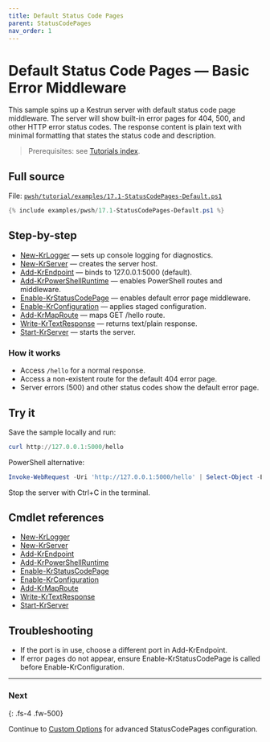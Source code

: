 ```yaml
---
title: Default Status Code Pages
parent: StatusCodePages
nav_order: 1
---
```


# Default Status Code Pages — Basic Error Middleware

This sample spins up a Kestrun server with default status code page middleware.
The server will show built-in error pages for 404, 500, and other HTTP error status codes.
The response content is plain text with minimal formatting that states the status code and description.

> Prerequisites: see [Tutorials index][Tutorials].

## Full source

File: [`pwsh/tutorial/examples/17.1-StatusCodePages-Default.ps1`][17.1-StatusCodePages-Default.ps1]

```powershell
{% include examples/pwsh/17.1-StatusCodePages-Default.ps1 %}
```

## Step-by-step

- [New-KrLogger][New-KrLogger] — sets up console logging for diagnostics.
- [New-KrServer][New-KrServer] — creates the server host.
- [Add-KrEndpoint][Add-KrEndpoint] — binds to 127.0.0.1:5000 (default).
- [Add-KrPowerShellRuntime][Add-KrPowerShellRuntime] — enables PowerShell routes and middleware.
- [Enable-KrStatusCodePage][Enable-KrStatusCodePage] — enables default error page middleware.
- [Enable-KrConfiguration][Enable-KrConfiguration] — applies staged configuration.
- [Add-KrMapRoute][Add-KrMapRoute] — maps GET /hello route.
- [Write-KrTextResponse][Write-KrTextResponse] — returns text/plain response.
- [Start-KrServer][Start-KrServer] — starts the server.

### How it works

- Access `/hello` for a normal response.
- Access a non-existent route for the default 404 error page.
- Server errors (500) and other status codes show the default error page.

## Try it

Save the sample locally and run:

```powershell
curl http://127.0.0.1:5000/hello
```

PowerShell alternative:

```powershell
Invoke-WebRequest -Uri 'http://127.0.0.1:5000/hello' | Select-Object -ExpandProperty Content
```

Stop the server with Ctrl+C in the terminal.

## Cmdlet references

- [New-KrLogger][New-KrLogger]
- [New-KrServer][New-KrServer]
- [Add-KrEndpoint][Add-KrEndpoint]
- [Add-KrPowerShellRuntime][Add-KrPowerShellRuntime]
- [Enable-KrStatusCodePage][Enable-KrStatusCodePage]
- [Enable-KrConfiguration][Enable-KrConfiguration]
- [Add-KrMapRoute][Add-KrMapRoute]
- [Write-KrTextResponse][Write-KrTextResponse]
- [Start-KrServer][Start-KrServer]

## Troubleshooting

- If the port is in use, choose a different port in Add-KrEndpoint.
- If error pages do not appear, ensure Enable-KrStatusCodePage is called before Enable-KrConfiguration.

---

### Next

{: .fs-4 .fw-500}

Continue to [Custom Options](./17.2-StatusCodePages-Options.md) for advanced StatusCodePages configuration.

[17.1-StatusCodePages-Default.ps1]: /pwsh/tutorial/examples/17.1-StatusCodePages-Default.ps1
[New-KrLogger]: /pwsh/cmdlets/New-KrLogger
[New-KrServer]: /pwsh/cmdlets/New-KrServer
[Add-KrEndpoint]: /pwsh/cmdlets/Add-KrEndpoint
[Add-KrPowerShellRuntime]: /pwsh/cmdlets/Add-KrPowerShellRuntime
[Enable-KrStatusCodePage]: /pwsh/cmdlets/Enable-KrStatusCodePage
[Enable-KrConfiguration]: /pwsh/cmdlets/Enable-KrConfiguration
[Add-KrMapRoute]: /pwsh/cmdlets/Add-KrMapRoute
[Write-KrTextResponse]: /pwsh/cmdlets/Write-KrTextResponse
[Start-KrServer]: /pwsh/cmdlets/Start-KrServer
[Tutorials]: ../index.md
